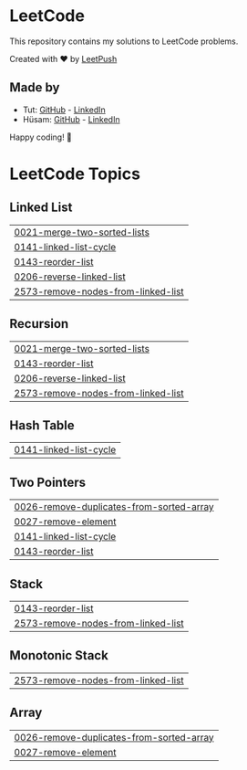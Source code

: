 # LeetCode

This repository contains my solutions to LeetCode problems.

Created with :heart: by [LeetPush](https://github.com/husamahmud/LeetPush)

 ## Made by 
 - Tut: [GitHub](https://github.com/TutTrue) - [LinkedIn](https://www.linkedin.com/in/mahmoud-hamdy-8b6825245/)
 - Hüsam: [GitHub](https://github.com/husamahmud) - [LinkedIn](https://www.linkedin.com/in/husamahmud/)

 Happy coding! 🚀
<!---LeetCode Topics Start-->
# LeetCode Topics
## Linked List
|  |
| ------- |
| [0021-merge-two-sorted-lists](https://github.com/shanksmp/leetcode/tree/master/0021-merge-two-sorted-lists) |
| [0141-linked-list-cycle](https://github.com/shanksmp/leetcode/tree/master/0141-linked-list-cycle) |
| [0143-reorder-list](https://github.com/shanksmp/leetcode/tree/master/0143-reorder-list) |
| [0206-reverse-linked-list](https://github.com/shanksmp/leetcode/tree/master/0206-reverse-linked-list) |
| [2573-remove-nodes-from-linked-list](https://github.com/shanksmp/leetcode/tree/master/2573-remove-nodes-from-linked-list) |
## Recursion
|  |
| ------- |
| [0021-merge-two-sorted-lists](https://github.com/shanksmp/leetcode/tree/master/0021-merge-two-sorted-lists) |
| [0143-reorder-list](https://github.com/shanksmp/leetcode/tree/master/0143-reorder-list) |
| [0206-reverse-linked-list](https://github.com/shanksmp/leetcode/tree/master/0206-reverse-linked-list) |
| [2573-remove-nodes-from-linked-list](https://github.com/shanksmp/leetcode/tree/master/2573-remove-nodes-from-linked-list) |
## Hash Table
|  |
| ------- |
| [0141-linked-list-cycle](https://github.com/shanksmp/leetcode/tree/master/0141-linked-list-cycle) |
## Two Pointers
|  |
| ------- |
| [0026-remove-duplicates-from-sorted-array](https://github.com/shanksmp/leetcode/tree/master/0026-remove-duplicates-from-sorted-array) |
| [0027-remove-element](https://github.com/shanksmp/leetcode/tree/master/0027-remove-element) |
| [0141-linked-list-cycle](https://github.com/shanksmp/leetcode/tree/master/0141-linked-list-cycle) |
| [0143-reorder-list](https://github.com/shanksmp/leetcode/tree/master/0143-reorder-list) |
## Stack
|  |
| ------- |
| [0143-reorder-list](https://github.com/shanksmp/leetcode/tree/master/0143-reorder-list) |
| [2573-remove-nodes-from-linked-list](https://github.com/shanksmp/leetcode/tree/master/2573-remove-nodes-from-linked-list) |
## Monotonic Stack
|  |
| ------- |
| [2573-remove-nodes-from-linked-list](https://github.com/shanksmp/leetcode/tree/master/2573-remove-nodes-from-linked-list) |
## Array
|  |
| ------- |
| [0026-remove-duplicates-from-sorted-array](https://github.com/shanksmp/leetcode/tree/master/0026-remove-duplicates-from-sorted-array) |
| [0027-remove-element](https://github.com/shanksmp/leetcode/tree/master/0027-remove-element) |
<!---LeetCode Topics End-->